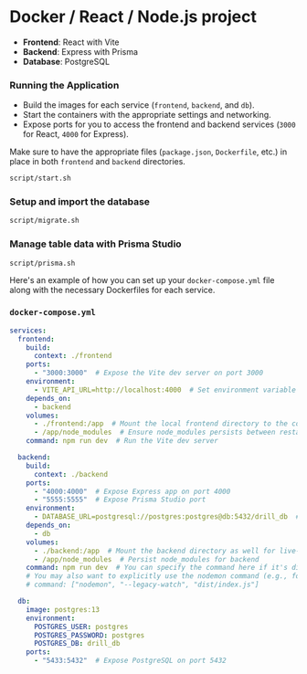 # Docker / React / Node.js project

- **Frontend**: React with Vite
- **Backend**: Express with Prisma
- **Database**: PostgreSQL

### Running the Application

- Build the images for each service (`frontend`, `backend`, and `db`).
- Start the containers with the appropriate settings and networking.
- Expose ports for you to access the frontend and backend services (`3000` for React, `4000` for Express).
  
Make sure to have the appropriate files (`package.json`, `Dockerfile`, etc.) in place in both `frontend` and `backend` directories.

```bash
script/start.sh
```

### Setup and import the database

```bash
script/migrate.sh
```

### Manage table data with Prisma Studio

```bash
script/prisma.sh
```

Here's an example of how you can set up your `docker-compose.yml` file along with the necessary Dockerfiles for each service.

### `docker-compose.yml`

```yaml
services:
  frontend:
    build:
      context: ./frontend
    ports:
      - "3000:3000"  # Expose the Vite dev server on port 3000
    environment:
      - VITE_API_URL=http://localhost:4000  # Set environment variable for API URL
    depends_on:
      - backend
    volumes:
      - ./frontend:/app  # Mount the local frontend directory to the container
      - /app/node_modules  # Ensure node_modules persists between restarts
    command: npm run dev  # Run the Vite dev server

  backend:
    build:
      context: ./backend
    ports:
      - "4000:4000"  # Expose Express app on port 4000
      - "5555:5555"  # Expose Prisma Studio port
    environment:
      - DATABASE_URL=postgresql://postgres:postgres@db:5432/drill_db  # Database connection URL
    depends_on:
      - db
    volumes:
      - ./backend:/app  # Mount the backend directory as well for live-reloading
      - /app/node_modules  # Persist node_modules for backend
    command: npm run dev  # You can specify the command here if it's different
    # You may also want to explicitly use the nodemon command (e.g., for TypeScript):
    # command: ["nodemon", "--legacy-watch", "dist/index.js"]

  db:
    image: postgres:13
    environment:
      POSTGRES_USER: postgres
      POSTGRES_PASSWORD: postgres
      POSTGRES_DB: drill_db
    ports:
      - "5433:5432"  # Expose PostgreSQL on port 5432

```